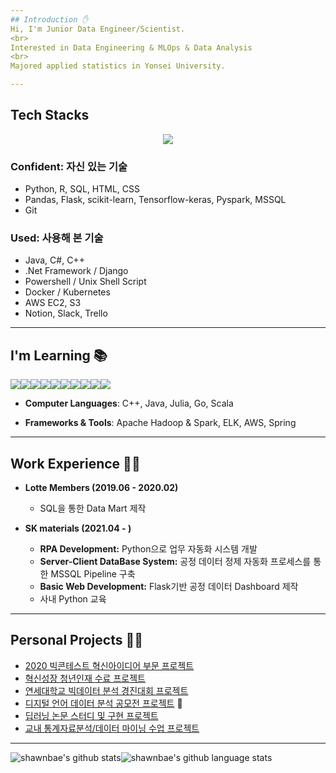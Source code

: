 ```yaml
---
## Introduction ✋
Hi, I'm Junior Data Engineer/Scientist.
<br>
Interested in Data Engineering & MLOps & Data Analysis
<br>
Majored applied statistics in Yonsei University.

---
```

## Tech Stacks 
<p align="center"><img src="https://img.shields.io/badge/Python-3766AB?style=flat-square&logo=Python&logoColor=white"/></a> 

### Confident: 자신 있는 기술
- Python, R, SQL, HTML, CSS
- Pandas, Flask, scikit-learn, Tensorflow-keras, Pyspark, MSSQL
- Git

### Used: 사용해 본 기술
- Java, C#, C++
- .Net Framework / Django
- Powershell / Unix Shell Script
- Docker / Kubernetes
- AWS EC2, S3
- Notion, Slack, Trello


---
## I'm Learning 📚
<img src="https://img.icons8.com/color/48/000000/c-plus-plus-logo.png"/><img src="https://img.icons8.com/color/48/000000/java-coffee-cup-logo--v1.png"/><img src="https://img.icons8.com/color/48/000000/hadoop-distributed-file-system.png"/><img src="https://img.icons8.com/color/48/000000/elasticsearch.png"/><img src="https://img.icons8.com/color/48/000000/logstash.png"/><img src="https://img.icons8.com/color/48/000000/kibana.png"/><img src="https://img.icons8.com/color/48/000000/amazon-web-services.png"/><img src="https://img.icons8.com/color/48/000000/tableau-software.png"/><img src="https://img.icons8.com/color/48/000000/splunk.png"/><img src="https://img.icons8.com/color/48/000000/spring-logo.png"/>
- **Computer Languages**: C++, Java, Julia, Go, Scala

- **Frameworks & Tools**: Apache Hadoop & Spark, ELK, AWS, Spring

---
## Work Experience 👨‍💼
- **Lotte Members (2019.06 - 2020.02)**
  - SQL을 통한 Data Mart 제작

- **SK materials (2021.04 - )**
  - **RPA Development:** Python으로 업무 자동화 시스템 개발
  - **Server-Client DataBase System:** 공정 데이터 정제 자동화 프로세스를 통한 MSSQL Pipeline 구축
  - **Basic Web Development:** Flask기반 공정 데이터 Dashboard 제작
  - 사내 Python 교육

---
## Personal Projects 🧑‍💼
- [2020 빅콘테스트 혁신아이디어 부문 프로젝트](https://github.com/shawnbae/Projects/blob/master/Competition/2020%20%EB%B9%85%EC%BD%98%ED%85%8C%EC%8A%A4%ED%8A%B8%20%ED%98%81%EC%8B%A0%EC%95%84%EC%9D%B4%EB%94%94%EC%96%B4%EB%B6%80%EB%AC%B8/%EC%97%AD%EC%82%BC1701%ED%98%B8.pdf)
- [혁신성장 청년인재 수료 프로젝트](https://github.com/shawnbae/Projects/blob/master/ECOBEE.pdf)
- [연세대학교 빅데이터 분석 경진대회 프로젝트](https://github.com/shawnbae/Projects/tree/master/Competition/%EB%B9%85%EB%8D%B0%EC%9D%B4%ED%84%B0%20%EB%B6%84%EC%84%9D%20%EA%B2%BD%EC%A7%84%EB%8C%80%ED%9A%8C)
- [디지털 언어 데이터 분석 공모전 프로젝트](https://github.com/shawnbae/Projects/tree/master/Competition/%EB%94%94%EC%A7%80%ED%84%B8%20%EC%96%B8%EC%96%B4%20%EB%8D%B0%EC%9D%B4%ED%84%B0%20%EB%B6%84%EC%84%9D%20%EA%B2%BD%EC%A7%84%EB%8C%80%ED%9A%8C) 🥇
- [딥러닝 논문 스터디 및 구현 프로젝트](https://github.com/shawnbae/Projects/tree/master/DeepLearning) 
- [교내 통계자료분석/데이터 마이닝 수업 프로젝트](https://github.com/shawnbae/Projects/tree/master/Classes)

---
![shawnbae's github stats](https://github-readme-stats.vercel.app/api?username=shawnbae&show_icons=true&theme=radical)![shawnbae's github language stats](https://github-readme-stats.vercel.app/api/top-langs/?username=shawnbae&theme=radical)
